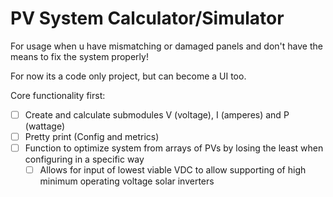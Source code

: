 # PV System Calculator/Simulator

For usage when u have mismatching or damaged panels and don't have the means to fix the system properly!

For now its a code only project, but can become a UI too.

Core functionality first:

- [ ] Create and calculate submodules V (voltage), I (amperes) and P (wattage)
- [ ] Pretty print (Config and metrics)
- [ ] Function to optimize system from arrays of PVs by losing the least when configuring in a specific way
  - [ ] Allows for input of lowest viable VDC to allow supporting of high minimum operating voltage solar inverters
